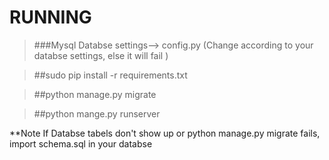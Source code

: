 



RUNNING
====================================
>###Mysql Databse settings--> config.py (Change according to your databse settings, else it will fail )

>##sudo pip install -r requirements.txt

>##python manage.py migrate


>##python mange.py runserver

**Note If Databse tabels don't show up or python manage.py migrate fails, import schema.sql in your databse

